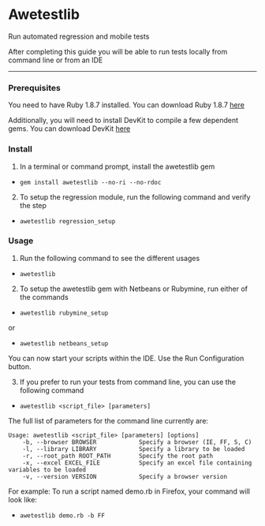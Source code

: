 Awetestlib
==========

Run automated regression and mobile tests

After completing this guide you will be able to run tests locally from command line or from an IDE

------------

### Prerequisites

You need to have Ruby 1.8.7 installed. You can download Ruby 1.8.7 
[here](http://http://rubyinstaller.org/downloads/)

Additionally, you will need to install DevKit to compile a few dependent gems. You can download DevKit
[here](http://http://rubyinstaller.org/downloads/)

### Install

1. In a terminal or command prompt, install the awetestlib gem
  - `gem install awetestlib --no-ri --no-rdoc`


2. To setup the regression module, run the following command and verify the step
  - `awetestlib regression_setup`

### Usage

1. Run the following command to see the different usages

  - `awetestlib`

2. To setup the awetestlib gem with Netbeans or Rubymine, run either of the commands

  - `awetestlib rubymine_setup`

  or 

  - `awetestlib netbeans_setup`

  You can now start your scripts within the IDE. Use the Run Configuration button.

3. If you prefer to run your tests from command line, you can use the following command

  - `awetestlib <script_file> [parameters]`


The full list of parameters for the command line currently are:

    Usage: awetestlib <script_file> [parameters] [options]
        -b, --browser BROWSER            Specify a browser (IE, FF, S, C)
        -l, --library LIBRARY            Specify a library to be loaded
        -r, --root_path ROOT_PATH        Specify the root path
        -x, --excel EXCEL_FILE           Specify an excel file containing variables to be loaded
        -v, --version VERSION            Specify a browser version

For example: To run a script named demo.rb in Firefox, your command will look like:

  - `awetestlib demo.rb -b FF`
